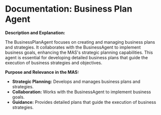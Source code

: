 # Documentation: Business Plan Agent

**Description and Explanation:**

The BusinessPlanAgent focuses on creating and managing business plans and strategies. It collaborates with the BusinessAgent to implement business goals, enhancing the MAS's strategic planning capabilities. This agent is essential for developing detailed business plans that guide the execution of business strategies and objectives.

**Purpose and Relevance in the MAS:**

- **Strategic Planning:** Develops and manages business plans and strategies.
- **Collaboration:** Works with the BusinessAgent to implement business goals.
- **Guidance:** Provides detailed plans that guide the execution of business strategies.